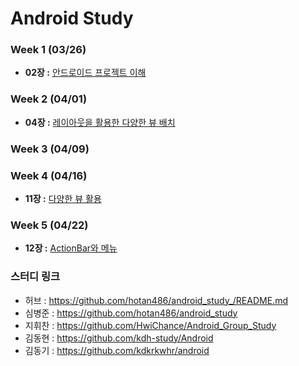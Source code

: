 # Android Study

### Week 1 (03/26)
- **02장 :** [안드로이드 프로젝트 이해](https://github.com/kdh-study/Android/blob/master/Chapter02.md)

### Week 2 (04/01)
- **04장 :** [레이아웃을 활용한 다양한 뷰 배치](https://github.com/kdh-study/Android/blob/master/Chapter04.md)

### Week 3 (04/09)

### Week 4 (04/16)
- **11장 :** [다양한 뷰 활용](https://github.com/kdh-study/Android/blob/master/Chapter11.md)

### Week 5 (04/22)
- **12장 :** [ActionBar와 메뉴](https://github.com/kdh-study/Android/blob/master/Chapter12.md)

### 스터디 링크 
- 허브   : https://github.com/hotan486/android_study_/README.md
- 심병준 : https://github.com/hotan486/android_study
- 지휘찬 : https://github.com/HwiChance/Android_Group_Study
- 김동현 : https://github.com/kdh-study/Android
- 김동기 : https://github.com/kdkrkwhr/android
